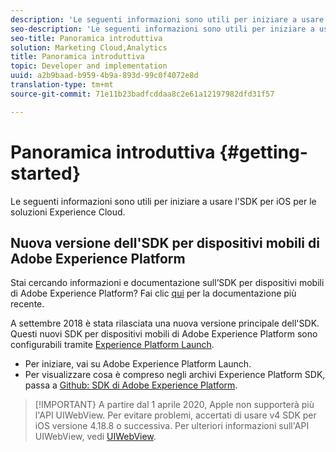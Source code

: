 ```yaml
---
description: 'Le seguenti informazioni sono utili per iniziare a usare l''SDK per iOS per le soluzioni Experience Cloud '
seo-description: 'Le seguenti informazioni sono utili per iniziare a usare l''SDK per iOS per le soluzioni Experience Cloud '
seo-title: Panoramica introduttiva
solution: Marketing Cloud,Analytics
title: Panoramica introduttiva
topic: Developer and implementation
uuid: a2b9baad-b959-4b9a-893d-99c0f4072e8d
translation-type: tm+mt
source-git-commit: 71e11b23badfcddaa8c2e61a12197982dfd31f57

---
```



# Panoramica introduttiva {#getting-started}

Le seguenti informazioni sono utili per iniziare a usare l&#39;SDK per iOS per le soluzioni Experience Cloud.

## Nuova versione dell&#39;SDK per dispositivi mobili di Adobe Experience Platform

Stai cercando informazioni e documentazione sull’SDK per dispositivi mobili di Adobe Experience Platform? Fai clic [qui](https://aep-sdks.gitbook.io/docs/) per la documentazione più recente.

A settembre 2018 è stata rilasciata una nuova versione principale dell&#39;SDK. Questi nuovi SDK per dispositivi mobili di Adobe Experience Platform sono configurabili tramite [Experience Platform Launch](https://www.adobe.com/experience-platform/launch.html).

* Per iniziare, vai su Adobe Experience Platform Launch.
* Per visualizzare cosa è compreso negli archivi Experience Platform SDK, passa a [Github: SDK di Adobe Experience Platform](https://github.com/Adobe-Marketing-Cloud/acp-sdks).

>[!IMPORTANT}
>A partire dal 1 aprile 2020, Apple non supporterà più l&#39;API UIWebView. Per evitare problemi, accertati di usare v4 SDK per iOS versione 4.18.8 o successiva. Per ulteriori informazioni sull&#39;API UIWebView, vedi [UIWebView](https://developer.apple.com/documentation/uikit/uiwebview).
